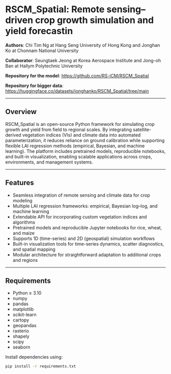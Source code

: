 # RSCM_Spatial: Remote sensing–driven crop growth simulation and yield forecastin

**Authors**: Chi Tim Ng at Hang Seng University of Hong Kong and Jonghan Ko at Chonnam National University

**Collaborator**: Seungtaek Jeong at Korea Aerospace Institute and Jong-oh Ban at Hallym Polytechnic University

**Repository for the model**: https://github.com/RS-iCM/RSCM_Spatial

**Repository for bigger data**: https://huggingface.co/datasets/jonghanko/RSCM_Spatial/tree/main

---

## Overview

RSCM_Spatial is an open-source Python framework for simulating crop growth and yield from field to regional scales. By integrating satellite-derived vegetation indices (VIs) and climate data into automated parameterization, it reduces reliance on ground calibration while supporting flexible LAI regression methods (empirical, Bayesian, and machine learning). The platform includes pretrained models, reproducible notebooks, and built-in visualization, enabling scalable applications across crops, environments, and management systems.

---

## Features

- Seamless integration of remote sensing and climate data for crop modeling
- Multiple LAI regression frameworks: empirical, Bayesian log–log, and machine learning
- Extendable API for incorporating custom vegetation indices and algorithms
- Pretrained models and reproducible Jupyter notebooks for rice, wheat, and maize
- Supports 1D (time-series) and 2D (geospatial) simulation workflows
- Built-in visualization tools for time-series dynamics, scatter diagnostics, and spatial mapping
- Modular architecture for straightforward adaptation to additional crops and regions

---

## Requirements

- Python ≥ 3.10  
- numpy  
- pandas  
- matplotlib  
- scikit-learn
- cartopy
- geopandas
- rasterio
- shapely
- scipy
- seaborn

Install dependencies using:

```bash
pip install -r requirements.txt

